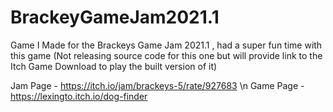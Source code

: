 # BrackeyGameJam2021.1
 Game I Made for the Brackeys Game Jam 2021.1 , had a super fun time with this game (Not releasing source code for this one but will provide link to the Itch Game Download to play the built version of it)

Jam Page - https://itch.io/jam/brackeys-5/rate/927683 \n
Game Page - https://lexingto.itch.io/dog-finder
